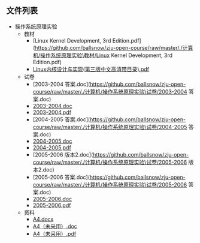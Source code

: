 ##


## 文件列表

- 操作系统原理实验
    - 教材
        - [Linux Kernel Development, 3rd Edition.pdf](https://github.com/ballsnow/zju-open-course/raw/master/./计算机/操作系统原理实验\教材/Linux Kernel Development, 3rd Edition.pdf)
        - [Linux内核设计与实现(第三版中文高清带目录).pdf](https://github.com/ballsnow/zju-open-course/raw/master/./计算机/操作系统原理实验\教材/Linux内核设计与实现(第三版中文高清带目录).pdf)
    - 试卷
        - [2003-2004 答案.doc](https://github.com/ballsnow/zju-open-course/raw/master/./计算机/操作系统原理实验\试卷/2003-2004 答案.doc)
        - [2003-2004.doc](https://github.com/ballsnow/zju-open-course/raw/master/./计算机/操作系统原理实验\试卷/2003-2004.doc)
        - [2003-2004.pdf](https://github.com/ballsnow/zju-open-course/raw/master/./计算机/操作系统原理实验\试卷/2003-2004.pdf)
        - [2004-2005 答案.doc](https://github.com/ballsnow/zju-open-course/raw/master/./计算机/操作系统原理实验\试卷/2004-2005 答案.doc)
        - [2004-2005.doc](https://github.com/ballsnow/zju-open-course/raw/master/./计算机/操作系统原理实验\试卷/2004-2005.doc)
        - [2004-2005.pdf](https://github.com/ballsnow/zju-open-course/raw/master/./计算机/操作系统原理实验\试卷/2004-2005.pdf)
        - [2005-2006 版本2.doc](https://github.com/ballsnow/zju-open-course/raw/master/./计算机/操作系统原理实验\试卷/2005-2006 版本2.doc)
        - [2005-2006 答案.doc](https://github.com/ballsnow/zju-open-course/raw/master/./计算机/操作系统原理实验\试卷/2005-2006 答案.doc)
        - [2005-2006.doc](https://github.com/ballsnow/zju-open-course/raw/master/./计算机/操作系统原理实验\试卷/2005-2006.doc)
        - [2005-2006.pdf](https://github.com/ballsnow/zju-open-course/raw/master/./计算机/操作系统原理实验\试卷/2005-2006.pdf)
    - 资料
        - [A4.docx](https://github.com/ballsnow/zju-open-course/raw/master/./计算机/操作系统原理实验\资料/A4.docx)
        - [A4（未采用）.doc](https://github.com/ballsnow/zju-open-course/raw/master/./计算机/操作系统原理实验\资料/A4（未采用）.doc)
        - [A4（未采用）.pdf](https://github.com/ballsnow/zju-open-course/raw/master/./计算机/操作系统原理实验\资料/A4（未采用）.pdf)
